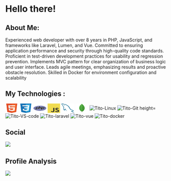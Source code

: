 # Hello there!

## About Me:
Experienced web developer with over 8 years in PHP, JavaScript, and frameworks like Laravel, Lumen, and Vue. Committed to ensuring application performance and security through high-quality code standards. Proficient in test-driven development practices for usability and regression prevention. Implements MVC pattern for clear organization of business logic and user interface. Leads agile meetings, emphasizing results and proactive obstacle resolution. Skilled in Docker for environment configuration and scalability


## My Technologies :
<div>
  <img align="center" alt="Tito-HTML" height="30" width="40" src="https://raw.githubusercontent.com/devicons/devicon/master/icons/html5/html5-original.svg">
  <img align="center" alt="Tito-CSS" height="30" width="40" src="https://raw.githubusercontent.com/devicons/devicon/master/icons/css3/css3-original.svg">
  <img align="center" alt="Tito-Php" height="30" width="40" src="https://raw.githubusercontent.com/devicons/devicon/master/icons/php/php-original.svg">
  <img align="center" alt="Tito-Javascript" height="30" width="40" src="https://raw.githubusercontent.com/devicons/devicon/master/icons/javascript/javascript-original.svg">
  <img align="center" alt="Tito-MYSQL" height="30" width="40" src="https://raw.githubusercontent.com/devicons/devicon/master/icons/mysql/mysql-original.svg">
  <img align="center" alt="Tito-MongoDB" height="30" width="40" src="https://raw.githubusercontent.com/devicons/devicon/master/icons/mongodb/mongodb-original.svg">
  <img align="center"alt="Tito-Linux" height="30" width="40" src="https://cdn.jsdelivr.net/gh/devicons/devicon@latest/icons/linux/linux-original.svg" />
  <img align="center"alt="Tito-Git height="20" width="40" src="https://cdn.jsdelivr.net/gh/devicons/devicon@latest/icons/git/git-original.svg" />
  <img align="center"alt="Tito-VS-code" height="30" width="40" src="https://cdn.jsdelivr.net/gh/devicons/devicon@latest/icons/vscode/vscode-original.svg" />
  <img align="center"alt="Tito-laravel" height="30" width="40" src="https://cdn.jsdelivr.net/gh/devicons/devicon@latest/icons/laravel/laravel-original.svg" />
  <img align="center"alt="Tito-vue" height="30" width="40" src="https://cdn.jsdelivr.net/gh/devicons/devicon@latest/icons/vuejs/vuejs-original.svg" />
  <img align="center"alt="Tito-docker" height="30" width="40" src="https://cdn.jsdelivr.net/gh/devicons/devicon@latest/icons/docker/docker-original.svg" />

  

</div>

## Social
<!-- <a><img src="https://img.shields.io/badge/TikTok-000000?style=for-the-badge&logo=tiktok&logoColor=white"></img></a>
<a><img src="https://img.shields.io/badge/YouTube-FF0000?style=for-the-badge&logo=youtube&logoColor=white"></img></a> -->
<a href="https://www.linkedin.com/in/tito-roosch-queiroz/" target="_blank"><img src="https://img.shields.io/badge/-LinkedIn-%230077B5?style=for-the-badge&logo=linkedin&logoColor=white"></a>


## Profile Analysis
<a href="https://github.com/titoRoosch">
<img height="160em" src="https://github-readme-stats.vercel.app/api/top-langs/?username=titoRoosch&layout=compact&langs_count=7&theme=dark"/>
